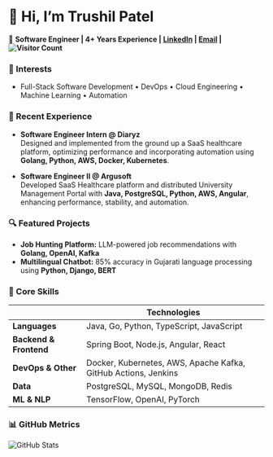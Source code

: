 # 👋 Hi, I’m Trushil Patel

🚀 **Software Engineer | 4+ Years Experience | [LinkedIn](https://linkedin.com/in/trushilpatel) | [Email](mailto:trushilpatel9898@gmail.com) | ![Visitor Count](https://komarev.com/ghpvc/?username=trushilpatel&style=flat-square)**

### 🌟 Interests
- Full-Stack Software Development • DevOps • Cloud Engineering • Machine Learning • Automation

### 💼 Recent Experience
- **Software Engineer Intern @ Diaryz**  
   Designed and implemented from the ground up a SaaS healthcare platform, optimizing performance and incorporating automation using **Golang, Python, AWS, Docker, Kubernetes**.

- **Software Engineer II @ Argusoft**  
   Developed SaaS Healthcare platform and distributed University Management Portal with **Java, PostgreSQL, Python, AWS, Angular**, enhancing performance, stability, and automation.

### 🔍 Featured Projects
- **Job Hunting Platform:** LLM-powered job recommendations with **Golang, OpenAI, Kafka**
- **Multilingual Chatbot:** 85% accuracy in Gujarati language processing using **Python, Django, BERT**

### 🔧 Core Skills

|           | **Technologies**                                                                                      |
|-----------------------|------------------------------------------------------------------------------------------------------|
| **Languages**         | Java, Go, Python, TypeScript, JavaScript                                                             |
| **Backend & Frontend**| Spring Boot, Node.js, Angular, React                                                                  |
| **DevOps & Other**    | Docker, Kubernetes, AWS, Apache Kafka, GitHub Actions, Jenkins                                       |
| **Data**              | PostgreSQL, MySQL, MongoDB, Redis                                                                     |
| **ML & NLP**          | TensorFlow, OpenAI, PyTorch                                                                           |

### 📊 GitHub Metrics
![GitHub Stats](https://github-readme-stats.vercel.app/api?username=trushilpatel&show_icons=true&theme=radical)

